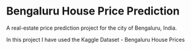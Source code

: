 # Bengaluru House Price Prediction

A real-estate price prediction project for the city of Bengaluru, India. 



In this project I have used the Kaggle Dataset - Bengaluru House Prices 
